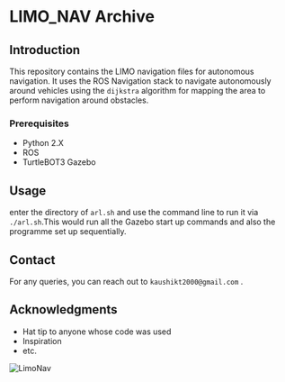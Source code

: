 # LIMO_NAV Archive

## Introduction
This repository contains the LIMO navigation files for autonomous navigation. It uses the ROS Navigation stack to navigate autonomously around vehicles using the ```dijkstra``` algorithm for mapping the area to perform navigation around obstacles.

### Prerequisites
- Python 2.X
- ROS
- TurtleBOT3 Gazebo

## Usage
enter the directory of `arl.sh` and use the command line to run it via ```./arl.sh```.This would run all the Gazebo start up commands and also the programme set up sequentially.

## Contact
For any queries, you can reach out to ```kaushikt2000@gmail.com``` .

## Acknowledgments
- Hat tip to anyone whose code was used
- Inspiration
- etc.

![LimoNav](https://github.com/Chillhopper/LIMO_NAV_Archive/assets/68851163/1484c07d-5e5a-4be7-923a-6b488c7bb5df)

